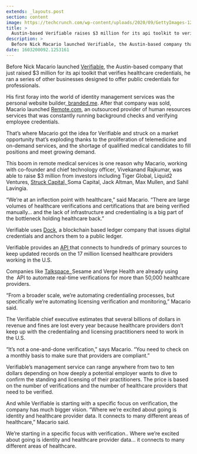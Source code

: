 ```yaml
--- 
extends: _layouts.post 
section: content 
image: https://techcrunch.com/wp-content/uploads/2020/09/GettyImages-1211152561.jpg?w=583 
title: > 
  Austin-based Verifiable raises $3 million for its api toolkit to verify healthcare credentials – TechCrunch 
description: > 
  Before Nick Macario launched Verifiable, the Austin-based company that just raised $3 million for its api toolkit that verifies healthcare credentials, he ran a series of other businesses designed to offer public credentials for professionals.The price is based on the number of verifications and the number of healthcare providers that need to be verified.“Where we’re excited about going is identity and healthcare provider data.It connects to many different areas of healthcare,” Macario said.We’re starting in a specific focus with verification.. Where we’re excited about going is identity and healthcare provider data… it connects to many different areas of healthcare. 
date: 1603200092.1253161 
--- 
```

<div><p id="speakable-summary">Before Nick Macario launched <a href="https://verifiable.com/">Verifiable</a>, the Austin-based company that just raised $3 million for its api toolkit that verifies healthcare credentials, he ran a series of other businesses designed to offer public credentials for professionals.</p>
<p>His first foray into the world of identity management services was the personal website builder,<a href="https://www.branded.me/"> branded.me</a>. After that company was sold, Macario launched <a href="https://remote.com/">Remote.com</a>, an outsourced provider of human resources services that was constantly running background checks and verifying employee credentials.</p>
<p>That&#8217;s where Macario got the idea for Verifiable and struck on a market opportunity that&#8217;s exploding thanks to the proliferation of telemedicine and on-demand services, and the shortage of qualified medical candidates to fill positions and meet growing demand.</p><p class="piano-inline-promo"></p>
<p>This boom in remote medical services is one reason why Macario, working with co-founder and chief technology officer, Vivekanand Rajkumar, was able to raise $3 million from investors including Tiger Global, Liquid2 Ventures, <a class="crunchbase-link" href="https://crunchbase.com/organization/struck-capital" target="_blank">Struck Capital, </a> Soma Capital, Jack Altman, Max Mullen, and Sahil Lavingia.</p>
<p>&#8220;We&#8217;re at an inflection point with healthcare,&#8221; said Macario. &#8220;There are large volumes of healthcare verifications and certifications that are being verified manually&#8230; and the lack of infrastructure and credentialing is a big part of the bottleneck holding healthcare back.&#8221;</p>
<p>Verifiable uses <a href="https://www.dock.io/about">Dock</a>, a blockchain based ledger company that issues digital credentials and anchors them to a public ledger.</p>
<p>Verifiable provides an <a class="crunchbase-link" href="https://crunchbase.com/organization/api-755a" target="_blank">API </a> that connects to hundreds of primary sources to keep updated records on the 17 million licensed healthcare providers working in the U.S.</p>
<p>Companies like <a class="crunchbase-link" href="https://crunchbase.com/organization/talkspace" target="_blank">Talkspace, </a> Sesame and Verge Health are already using the&#160;&#160;API to automate real-time verifications for more than 50,000 healthcare providers.</p>
<p>&#8220;From a broader scale, we&#8217;re automating credentialing processes, but specifically we&#8217;re automating licensing verification and monitoring,&#8221; Macario said.</p>
<p>The Verifiable chief executive estimates that several billions of dollars in revenue and fines are lost every year because healthcare providers don&#8217;t keep up with the credentialing and licensing practitioners need to work in the U.S.</p>
<p>&#8220;It&#8217;s not a one-and-done verification,&#8221; says Macario. &#8220;You need to check on a monthly basis to make sure that providers are compliant.&#8221;</p>
<p>Verifiable&#8217;s management service can range anywhere from two to ten dollars depending on how deeply a potential employer wants to dive to confirm the standing and licensing of their practitioners. The price is based on the number of verifications and the number of healthcare providers that need to be verified.</p>
<p>And while Verifiable is starting with a specific focus on verification, the company has much bigger vision. &#8220;Where we&#8217;re excited about going is identity and healthcare provider data. It connects to many different areas of healthcare,&#8221; Macario said.</p>
<p> We&#8217;re starting in a specific focus with verification.. Where we&#8217;re excited about going is identity and healthcare provider data&#8230; it connects to many different areas of healthcare.&#160;</p>
<p>&#160;</p>
			</div>